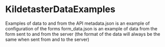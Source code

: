 # KildetasterDataExamples
Examples of data to and from the API
metadata.json is an example of configuration of the forms
form_data.json is an example of data from the form sent to and from the server (the format of the data will always be the same when sent from and to the server)
